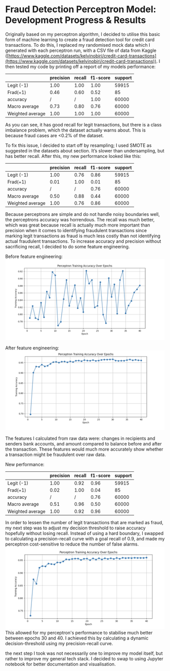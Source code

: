 # Fraud Detection Perceptron Model: Development Progress & Results

Originally based on my perceptron algorithm, I decided to utilise this basic form of machine learning to create a fraud detection tool for credit card transactions. To do this, I replaced my randomised mock data which I generated with each perceptron run, with a CSV file of data from Kaggle ([https://www.kaggle.com/datasets/kelvinobiri/credit-card-transactions](https://www.kaggle.com/datasets/kelvinobiri/credit-card-transactions)). I then tested my code by printing off a report of my models performance:

|  | precision | recall | f1-score | support |
| :---- | :---- | :---- | :---- | :---- |
| Legit (-1) | 1.00 | 1.00 | 1.00 | 59915 |
| Frad(+1) | 0.46 | 0.60 | 0.52 | 85 |
| accuracy | / | / | 1.00 | 60000 |
| Macro average | 0.73 | 0.80 | 0.76 | 60000 |
| Weighted average | 1.00 | 1.00 | 1.00 | 60000 |

As you can see, it has good recall for legit transactions, but there is a class imbalance problem, which the dataset actually warns about. This is because fraud cases are \<0.2% of the dataset. 

To fix this issue, I decided to start off by resampling; I used SMOTE as suggested in the datasets about section. It’s slower than undersampling, but has better recall. After this, my new performance looked like this:

|  | precision | recall | f1-score | support |
| :---- | :---- | :---- | :---- | :---- |
| Legit (-1) | 1.00 | 0.76 | 0.86 | 59915 |
| Frad(+1) | 0.01 | 1.00 | 0.01 | 85 |
| accuracy | / | / | 0.76 | 60000 |
| Macro average | 0.50 | 0.88 | 0.44 | 60000 |
| Weighted average | 1.00 | 0.76 | 0.86 | 60000 |

Because perceptrons are simple and do not handle noisy boundaries well, the perceptrons accuracy was horrendous. The recall was much better, which was great because recall is actually much more important than precision when it comes to identifying fraudulent transactions since marking legit transactions as fraud is much less costly than not identifying actual fraudulent transactions. To increase accuracy and precision without sacrificing recall, I decided to do some feature engineering.

Before feature engineering:  
![Graph](images/graph_1.png)

After feature engineering:  
![Graph](images/graph_2.png)

The features I calculated from raw data were:  changes in recipients and senders bank accounts, and amount compared to balance before and after the transaction. These features would much more accurately show whether a transaction might be fraudulent over raw data.

New performance:

|  | precision | recall | f1-score | support |
| :---- | :---- | :---- | :---- | :---- |
| Legit (-1) | 1.00 | 0.92 | 0.96 | 59915 |
| Frad(+1) | 0.02 | 1.00 | 0.04 | 85 |
| accuracy | / | / | 0.76 | 60000 |
| Macro average | 0.51 | 0.96 | 0.50 | 60000 |
| Weighted average | 1.00 | 0.92 | 0.96 | 60000 |

In order to lessen the number of legit transactions that are marked as fraud, my next step was to adjust my decision threshold to raise accuracy hopefully without losing recall. Instead of using a hard boundary, I swapped to calculating a precision-recall curve with a goal recall of 0.9, and made my perceptron cost-sensitive to reduce the number of false alarms.
![Graph](images/graph_3.png)
This allowed for my perceptron's performance to stabilise much better between epochs 30 and 40\. I achieved this by calculating a dynamic decision-threshold using my precision-recall curve.

the next step I took was not necessarily one to improve my model itself, but rather to improve my general tech stack. I decided to swap to using Jupyter notebook for better documentation and visualisation.

